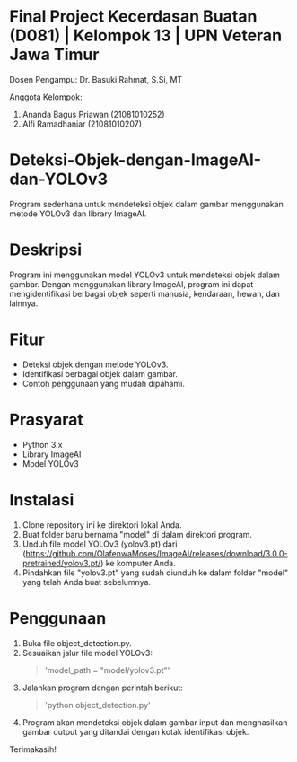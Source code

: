 # Final Project Kecerdasan Buatan (D081) | Kelompok 13 | UPN Veteran Jawa Timur
Dosen Pengampu: Dr. Basuki Rahmat, S.Si, MT

Anggota Kelompok:
1) Ananda Bagus Priawan (21081010252)
2) Alfi Ramadhaniar (21081010207)

# Deteksi-Objek-dengan-ImageAI-dan-YOLOv3
Program sederhana untuk mendeteksi objek dalam gambar menggunakan metode YOLOv3 dan library ImageAI.

# Deskripsi
Program ini menggunakan model YOLOv3 untuk mendeteksi objek dalam gambar. Dengan menggunakan library ImageAI, program ini dapat mengidentifikasi berbagai objek seperti manusia, kendaraan, hewan, dan lainnya.

# Fitur
- Deteksi objek dengan metode YOLOv3.
- Identifikasi berbagai objek dalam gambar.
- Contoh penggunaan yang mudah dipahami.

# Prasyarat
- Python 3.x
- Library ImageAI
- Model YOLOv3

# Instalasi
1. Clone repository ini ke direktori lokal Anda.
2. Buat folder baru bernama "model" di dalam direktori program.
3. Unduh file model YOLOv3 (yolov3.pt) dari (https://github.com/OlafenwaMoses/ImageAI/releases/download/3.0.0-pretrained/yolov3.pt/) ke komputer Anda.
4. Pindahkan file "yolov3.pt" yang sudah diunduh ke dalam folder "model" yang telah Anda buat sebelumnya.

# Penggunaan
1. Buka file object_detection.py.
2. Sesuaikan jalur file model YOLOv3:
   > 'model_path = "model/yolov3.pt"'
3. Jalankan program dengan perintah berikut:
   > 'python object_detection.py'
4. Program akan mendeteksi objek dalam gambar input dan menghasilkan gambar output yang ditandai dengan kotak identifikasi objek.

Terimakasih!

